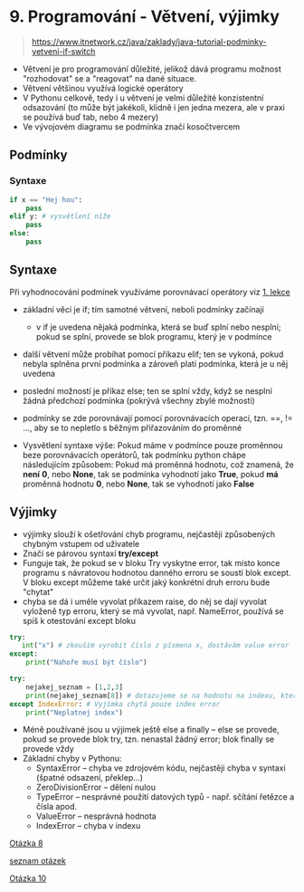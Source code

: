 # 9. Programování - Větvení, výjimky 

> https://www.itnetwork.cz/java/zaklady/java-tutorial-podminky-vetveni-if-switch

- Větvení je pro programování důležité, jelikož dává programu možnost "rozhodovat" se a "reagovat" na dané situace.
- Větvení většinou využívá logické operátory
- V Pythonu celkově, tedy i u větvení je velmi důležité konzistentní odsazování (to může být jakékoli, klidně i jen jedna mezera, ale v praxi se používá buď tab, nebo 4 mezery)
- Ve vývojovém diagramu se podmínka značí kosočtvercem

## Podmínky

### Syntaxe 
```python
if x == "Hej hou":
    pass
elif y: # vysvětlení níže
    pass
else:
    pass
```
## Syntaxe
Při vyhodnocování podmínek využíváme porovnávací operátory viz [1. lekce](../01-promenne-dat_typy-operace/content.md)

- základní věcí je if; tím samotné větvení, neboli podmínky začínají
    - v if je uvedena nějaká podmínka, která se buď splní nebo nesplní; pokud se splní, provede se blok programu, který je v podmínce
- další větvení může probíhat pomocí příkazu elif; ten se vykoná, pokud nebyla splněna první podmínka a zároveň platí podmínka, která je u něj uvedena
- poslední možností je příkaz else; ten se splní vždy, když se nesplní žádná předchozí podmínka (pokrývá všechny zbylé možnosti)
- podmínky se zde porovnávají pomocí porovnávacích operací, tzn. ==, != …, aby se to nepletlo s běžným přiřazováním do proměnné

- Vysvětlení syntaxe výše: Pokud máme v podmínce pouze proměnnou beze porovnávacích operátorů, tak podmínku python chápe 
následujícím způsobem: Pokud má proměnná hodnotu, což znamená, že **není** **0**, nebo **None**, tak se podmínka vyhodnotí jako 
**True**, pokud **má** proměnná hodnotu **0**, nebo **None**, tak se vyhodnotí jako **False**

## Výjimky 
- výjimky slouží k ošetřování chyb programu, nejčastěji způsobených chybným vstupem od uživatele
- Značí se párovou syntaxí **try/except** 
- Funguje tak, že pokud se v bloku Try vyskytne error, tak místo konce programu s návratovou hodnotou danného erroru se 
soustí blok except. V bloku except můžeme také určit jaký konkrétní druh erroru bude "chytat"
- chyba se dá i uměle vyvolat příkazem raise, do něj se dají vyvolat vyloženě typ erroru, který se má vyvolat, např. NameError, používá se spíš k otestování except bloku

```python
try:
   int("x") # zkouším vyrobit číslo z písmena x, dostávám value error
except:
    print("Nahoře musí být číslo")

try:
    nejakej_seznam = [1,2,3]
    print(nejakej_seznam[8]) # dotazujeme se na hodnotu na indexu, který neexistuje (v našem případě máme jen 0,1,2), dostáváme index error
except IndexError: # Vyjímka chytá pouze index error
    print("Neplatnej index")

```

- Méně používané jsou u výjimek ještě else a finally – else se provede, pokud se provede blok try, tzn. nenastal žádný error; blok finally se provede vždy
- Základní chyby v Pythonu:
    - SyntaxError – chyba ve zdrojovém kódu, nejčastěji chyba v syntaxi (špatné odsazení, překlep…)
    - ZeroDivisionError – dělení nulou
    - TypeError – nesprávné použití datových typů - např. sčítání řetězce a čísla apod.
    - ValueError – nesprávná hodnota
    - IndexError – chyba v indexu

[Otázka 8](08PRG.md)

[seznam otázek](seznam_otazek.md)
                    
[Otázka 10](10PRG.md)